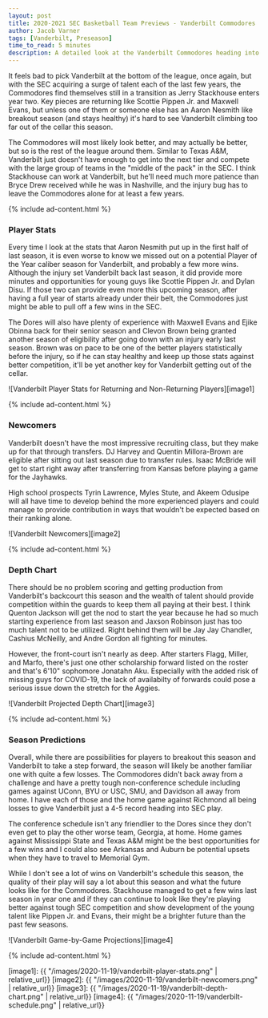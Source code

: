 ```yaml
---
layout: post
title: 2020-2021 SEC Basketball Team Previews - Vanderbilt Commodores
author: Jacob Varner
tags: [Vanderbilt, Preseason]
time_to_read: 5 minutes
description: A detailed look at the Vanderbilt Commodores heading into the 2020-2021 college basketball season including game-by-game predictions, a statistical team overview, newcomers, and a projected depth chart.
---
```


It feels bad to pick Vanderbilt at the bottom of the league, once again, but with the SEC acquiring a surge of talent each of the last few years, the Commodores find themselves still in a transition as Jerry Stackhouse enters year two. Key pieces are returning like Scottie Pippen Jr. and Maxwell Evans, but unless one of them or someone else has an Aaron Nesmith like breakout season (and stays healthy) it's hard to see Vanderbilt climbing too far out of the cellar this season.

The Commodores will most likely look better, and may actually be better, but so is the rest of the league around them. Similar to Texas A&M, Vanderbilt just doesn't have enough to get into the next tier and compete with the large group of teams in the "middle of the pack" in the SEC. I think Stackhouse can work at Vanderbilt, but he'll need much more patience than Bryce Drew received while he was in Nashville, and the injury bug has to leave the Commodores alone for at least a few years.

{% include ad-content.html %}

### Player Stats

Every time I look at the stats that Aaron Nesmith put up in the first half of last season, it is even worse to know we missed out on a potential Player of the Year caliber season for Vanderbilt, and probably a few more wins. Although the injury set Vanderbilt back last season, it did provide more minutes and opportunities for young guys like Scottie Pippen Jr. and Dylan Disu. If those two can provide even more this upcoming season, after having a full year of starts already under their belt, the Commodores just might be able to pull off a few wins in the SEC.

The Dores will also have plenty of experience with Maxwell Evans and Ejike Obinna back for their senior season and Clevon Brown being granted another season of eligibility after going down with an injury early last season. Brown was on pace to be one of the better players statistically before the injury, so if he can stay healthy and keep up those stats against better competition, it'll be yet another key for Vanderbilt getting out of the cellar.

![Vanderbilt Player Stats for Returning and Non-Returning Players][image1]

{% include ad-content.html %}

### Newcomers

Vanderbilt doesn't have the most impressive recruiting class, but they make up for that through transfers. DJ Harvey and Quentin Millora-Brown are eligible after sitting out last season due to transfer rules. Isaac McBride will get to start right away after transferring from Kansas before playing a game for the Jayhawks.

High school prospects Tyrin Lawrence, Myles Stute, and Akeem Odusipe will all have time to develop behind the more experienced players and could manage to provide contribution in ways that wouldn't be expected based on their ranking alone.

![Vanderbilt Newcomers][image2]

{% include ad-content.html %}

### Depth Chart

There should be no problem scoring and getting production from Vanderbilt's backcourt this season and the wealth of talent should provide competition within the guards to keep them all paying at their best. I think Quenton Jackson will get the nod to start the year because he had so much starting experience from last season and Jaxson Robinson just has too much talent not to be utilized. Right behind them will be Jay Jay Chandler, Cashius McNeilly, and Andre Gordon all fighting for minutes.

However, the front-court isn't nearly as deep. After starters Flagg, Miller, and Marfo, there's just one other scholarship forward listed on the roster and that's 6'10" sophomore Jonatahn Aku. Especially with the added risk of missing guys for COVID-19, the lack of availabilty of forwards could pose a serious issue down the stretch for the Aggies.

![Vanderbilt Projected Depth Chart][image3]

{% include ad-content.html %}

### Season Predictions

Overall, while there are possibilities for players to breakout this season and Vanderbilt to take a step forward, the season will likely be another familiar one with quite a few losses. The Commodores didn't back away from a challenge and have a pretty tough non-conference schedule including games against UConn, BYU or USC, SMU, and Davidson all away from home. I have each of those and the home game against Richmond all being losses to give Vanderbilt just a 4-5 record heading into SEC play.

The conference schedule isn't any friendlier to the Dores since they don't even get to play the other worse team, Georgia, at home. Home games against Mississippi State and Texas A&M might be the best opportunities for a few wins and I could also see Arkansas and Auburn be potential upsets when they have to travel to Memorial Gym.

While I don't see a lot of wins on Vanderbilt's schedule this season, the quality of their play will say a lot about this season and what the future looks like for the Commodores. Stackhouse managed to get a few wins last season in year one and if they can continue to look like they're playing better against tough SEC competition and show development of the young talent like Pippen Jr. and Evans, their might be a brighter future than the past few seasons.

![Vanderbilt Game-by-Game Projections][image4]

{% include ad-content.html %}

[image1]: {{ "/images/2020-11-19/vanderbilt-player-stats.png" | relative_url}}
[image2]: {{ "/images/2020-11-19/vanderbilt-newcomers.png" | relative_url}}
[image3]: {{ "/images/2020-11-19/vanderbilt-depth-chart.png" | relative_url}}
[image4]: {{ "/images/2020-11-19/vanderbilt-schedule.png" | relative_url}}
